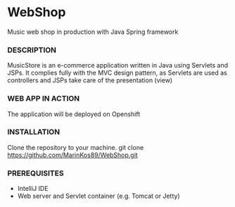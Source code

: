 # WebShop
Music web shop in production with Java Spring framework
### DESCRIPTION
MusicStore is an e-commerce application written in Java using Servlets and JSPs.
It complies fully with the MVC design pattern, as Servlets are used as controllers
and JSPs take care of the presentation (view)

### WEB APP IN ACTION
The application will be deployed on Openshift

### INSTALLATION
Clone the repository to your machine.
git clone https://github.com/MarinKos89/WebShop.git


### PREREQUISITES
* IntelliJ IDE 
* Web server and Servlet container (e.g. Tomcat or Jetty)

